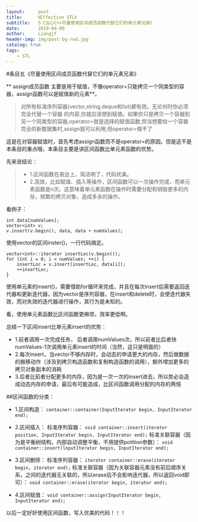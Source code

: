 ```yaml
---
layout:     post                  
title:      《Effective STL》         
subtitle:   5《当心C++尽量使用区间成员函数代替它们的单元素兄弟》
date:       2019-04-09          
author:     Liangjf                  
header-img: img/post-bg-rwd.jpg
catalog: true                      
tags:                       
    - STL
---
```


#条目五《尽量使用区间成员函数代替它们的单元素兄弟》

** assign成员函数 主要是用于赋值，不像operator=只能拷贝一个同类型的容器，assign函数可以是赋值新的元素**。
>对所有标准序列容器(vector,string,deque和list)都有效。无论何时你必须完全代替一个容器
的内容,你就应该想到赋值。如果你只是拷贝一个容器到另一个同类型的容器,operator=就是选择的赋值函数,但当想要给一个容器完全的新数据集时,assign就可以利用,但operator=做不了

这是在对容器赋值时，首先考虑assign函数而不是operator=的原因。但是这不是本条目的重点哦，本条目主要是讲区间函数比单元素函数的优势。

先来说结论：
> - 1.区间函数在表达上，简洁明了，代码优美。
> - 2.高效，比如赋值、插入等操作，区间函数可以一次操作完成，而单元素函数是n次。这意味着单元素函数在操作时需要分配和销毁更多的内存，频繁的拷贝对象，造成多余的操作。

看例子：

    int data[numValues];
    vector<int> v;
    v.insert(v.begin(), data, data + numValues);
使用vector的区间inster()，一行代码搞定。

    vector<int>::iterator insertLoc(v.begin());
    for (int i = 0; i < numValues; ++i) {
        insertLoc = v.insert(insertLoc, data[i]);
        ++insertLoc;
    }
使用单元素的insert()，需要借助for循环来完成，并且在每次insert后需要返回迭代器和更新迭代器，因为vector是序列容器，在insert和delete时，会使迭代器失效，而对失效的迭代器进行操作，其行为是未知的。

看，使用单元素函数比区间函数更麻烦，效率更低啊。

总结一下区间insert比单元素insert的优势：
- 1.前者调用一次完成任务， 后者调用numValues次，所以前者比后者快numValues-1次调用单元素insert的时间（当然，这只是明面的）
- 2.每次insert，当vector不够内存时，会动态的申请更大的内存，然后做数据的搬移动作（涉及到拷贝构造函数和复制构造函数的调用），额外增加更多的拷贝对象副本的消耗
- 3.后者比前者分配更多的内存，因为是一次一次的insert进去，所以势必会造成动态内存的申请，最后有可能造成，比区间函数调用分配的内存的两倍

##区间函数的分类：
- 1.区间构造：
`container::container(InputIterator begin, InputIterator end);`

- 2.区间插入：
标准序列容器：
`void container::insert(iterator position, InputIterator begin, InputIterator end);`
标准关联容器（因为是平衡树结构，内部自动调整平衡，不用提供potition参数）：
`void container::insert(lnputIterator begin, InputIterator end);`

- 3.区间删除：
标准序列容器：
`iterator container::erase(iterator begin, iterator end);`
标准关联容器（因为关联容器元素没有前后顺序关系，之间的迭代器无关联的，所以erase后不会影响迭代器，所以返回void即可）：
`void container::erase(iterator begin, iterator end);`

- 4.区间赋值：
`void container::assign(InputIterator begin, InputIterator end);`

以后一定好好使用区间函数，写入优美的代码！！！